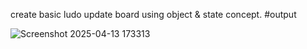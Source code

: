 create basic ludo update board using object & state concept.
#output

![Screenshot 2025-04-13 173313](https://github.com/user-attachments/assets/9c4d3827-d6ff-460e-ab8d-b318ddbc4563)
